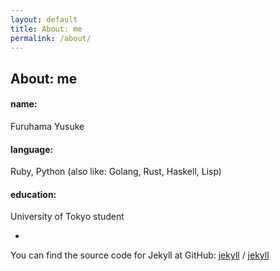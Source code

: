 ```yaml
---
layout: default
title: About: me
permalink: /about/
---
```


## About: me

#### name:
Furuhama Yusuke

#### language:
Ruby, Python
(also like: Golang, Rust, Haskell, Lisp)

#### education:
University of Tokyo student


-


You can find the source code for Jekyll at GitHub:
[jekyll][jekyll-organization] /
[jekyll](https://github.com/jekyll/jekyll)


[jekyll-organization]: https://github.com/jekyll
